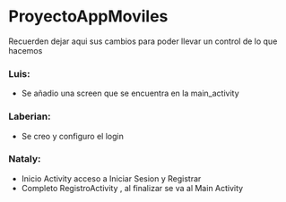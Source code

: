 ﻿# ProyectoAppMoviles
Recuerden dejar aqui sus cambios para poder llevar un control de lo que hacemos

### Luis:
- Se añadio una screen que se encuentra en la main_activity

### Laberian:
- Se creo y configuro el login

### Nataly:
- Inicio Activity acceso a Iniciar Sesion y Registrar 
- Completo RegistroActivity , al finalizar se va al Main Activity 
